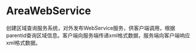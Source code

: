 # AreaWebService
创建区域查询服务系统，对外发布WebService服务，供客户端调用，根据parentid查询区域信息。客户端向服务端传递xml格式数据，服务端向客户端响应xml格式数据。

